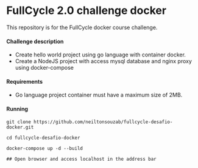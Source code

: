 
# FullCycle 2.0 challenge docker

This repository is for the FullCycle docker course challenge.

#### Challenge description

- Create hello world project using go language with container docker.
- Create a NodeJS project with access mysql database and nginx proxy using docker-compose

#### Requirements

- Go language project container must have a maximum size of 2MB.


#### Running

```
git clone https://github.com/neiltonsouzab/fullcycle-desafio-docker.git

cd fullcycle-desafio-docker

docker-compose up -d --build

## Open browser and access localhost in the address bar
```